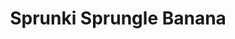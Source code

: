 ---
slug: sprunki-sprungle-banana-2252
title: Sprunki Sprungle Banana
description: "Sprunki Sprungle Banana is an exciting online game. Play for free directly in your browser!"
icon: /images/popular_mods/Sprunki Sprungle Banana.png
url: https://wowtbc.net/sprunkin/Sprunki-sprungle-banana/index.html
previewImage: /images/popular_mods/Sprunki Sprungle Banana.png
type: popular mods

# SEO配置
seo:
  title: "Sprunki Sprungle Banana - Play Free Online Game | Fun Browser Games"
  description: "Sprunki Sprungle Banana - Play this fun online game for free in your browser. No download required!"
  ogImage: "/images/popular_mods/Sprunki Sprungle Banana.png"
  keywords: "sprunki-sprungle-banana-2252, online game, browser game, free game, popular mods game, play online"

videoUrls:
  - https://www.youtube.com/embed/example1
  - https://www.youtube.com/embed/example2

whyPlay:
  title: "Why Play Sprunki Sprungle Banana?"
  items:
    - "Immersive Gameplay: Sprunki Sprungle Banana offers an engaging and immersive gaming experience that will keep you entertained for hours"
    - "Challenging Levels: Test your skills with increasingly difficult challenges and obstacles"
    - "Beautiful Graphics: Enjoy stunning visuals and smooth animations that bring the game world to life"
    - "Regular Updates: New content and features are added regularly to keep the game fresh and exciting"
    - "Free to Play: Experience all the fun without spending a penny"
    - "Community Features: Connect with other players, share strategies, and compete for high scores"
    - "Cross-Platform: Play on any device with a web browser, no downloads required"

features:
  title: "Key Features of Sprunki Sprungle Banana"
  image: "/images/popular_mods/Sprunki Sprungle Banana.png"
  items:
    - "Intuitive Controls: Easy to learn controls make Sprunki Sprungle Banana accessible for players of all skill levels"
    - "Multiple Game Modes: Enjoy various gameplay options that provide different challenges and experiences"
    - "Character Customization: Personalize your gaming experience with unique characters and items"
    - "Achievement System: Complete special tasks to earn rewards and recognition"
    - "Leaderboards: Compete with players worldwide and see who can achieve the highest scores"

characteristics:
  title: "Game Characteristics"
  image: "/images/popular_mods/Sprunki Sprungle Banana.png"
  items:
    - "Genre: Popular mods game with elements of strategy and skill"
    - "Difficulty: Suitable for both casual gamers and those seeking a challenge"
    - "Play Time: Quick sessions or extended gameplay, depending on your preference"
    - "Art Style: Vibrant and engaging visuals that enhance the gaming experience"
    - "Sound Design: Immersive audio that complements the gameplay perfectly"

info: "Sprunki Sprungle Banana is an exciting online game that offers players a unique and engaging gaming experience. With its intuitive controls, stunning visuals, and challenging gameplay, Sprunki Sprungle Banana provides hours of entertainment for players of all ages and skill levels. Whether you're looking for a quick gaming session during a break or an extended play session, Sprunki Sprungle Banana delivers an immersive experience that will keep you coming back for more. The game features multiple levels of increasing difficulty, ensuring that players are constantly challenged as they progress. With regular updates adding new content and features, Sprunki Sprungle Banana remains fresh and exciting, providing endless entertainment options for its growing community of players."

howToPlayIntro: "Welcome to Sprunki Sprungle Banana! This guide will walk you through the basics and help you master the game. Whether you're a beginner or looking to improve your skills, these tips and instructions will enhance your gaming experience."

howToPlaySteps:
  - title: "Getting Started"
    description: "Begin your Sprunki Sprungle Banana adventure by familiarizing yourself with the controls. Use your keyboard or mouse to navigate through the game interface. The tutorial will guide you through the basic mechanics and help you understand the objectives."
  - title: "Understanding the Objectives"
    description: "In Sprunki Sprungle Banana, your main goal is to progress through levels by completing specific objectives. Each level presents unique challenges that require different strategies and approaches."
  - title: "Mastering the Controls"
    description: "Practice using the controls to improve your precision and reaction time. Sprunki Sprungle Banana requires quick reflexes and strategic thinking to overcome obstacles and defeat opponents."
  - title: "Utilizing Power-ups"
    description: "Collect power-ups throughout the game to enhance your abilities and overcome difficult challenges. Each power-up offers unique advantages that can be crucial for success."
  - title: "Developing Strategies"
    description: "As you progress in Sprunki Sprungle Banana, develop effective strategies for different scenarios. Analyze patterns, anticipate challenges, and adapt your approach to maximize your performance."

faq:
  title: "Frequently Asked Questions about Sprunki Sprungle Banana"
  items:
    - question: "Is Sprunki Sprungle Banana free to play?"
      answer: "Yes, Sprunki Sprungle Banana is completely free to play directly in your web browser. No downloads or purchases are required to enjoy the full game experience."
    - question: "Can I play Sprunki Sprungle Banana on mobile devices?"
      answer: "Yes, Sprunki Sprungle Banana is optimized for both desktop and mobile play. You can enjoy the game on any device with a web browser and internet connection."
    - question: "Are there any in-game purchases?"
      answer: "While Sprunki Sprungle Banana is free to play, there may be optional in-game purchases available for cosmetic items or additional features that don't affect core gameplay."
    - question: "How often is Sprunki Sprungle Banana updated?"
      answer: "The developers regularly update Sprunki Sprungle Banana with new content, features, and improvements based on player feedback and game performance."
    - question: "Can I play Sprunki Sprungle Banana offline?"
      answer: "Currently, Sprunki Sprungle Banana requires an internet connection to play as it's a browser-based online game."
    - question: "Is Sprunki Sprungle Banana suitable for children?"
      answer: "Yes, Sprunki Sprungle Banana is designed to be family-friendly and suitable for players of all ages."
    - question: "How do I report bugs or issues?"
      answer: "If you encounter any problems while playing Sprunki Sprungle Banana, you can report them through the game's support page or contact the developers directly through their website."
    - question: "Still Have Questions?"
      answer: "If you have additional questions about Sprunki Sprungle Banana that aren't covered in this FAQ, please visit our support center or contact our customer service team for assistance."
---